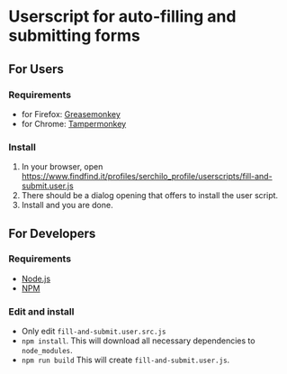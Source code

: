 # Userscript for auto-filling and submitting forms

## For Users

### Requirements

- for Firefox: [Greasemonkey](https://addons.mozilla.org/firefox/addon/greasemonkey/) 
- for Chrome: [Tampermonkey](https://chrome.google.com/webstore/detail/tampermonkey/dhdgffkkebhmkfjojejmpbldmpobfkfo)

### Install

1. In your browser, open https://www.findfind.it/profiles/serchilo_profile/userscripts/fill-and-submit.user.js
2. There should be a dialog opening that offers to install the user script. 
3. Install and you are done.

## For Developers

### Requirements

- [Node.js](https://nodejs.org/)
- [NPM](https://www.npmjs.com)

### Edit and install

- Only edit `fill-and-submit.user.src.js`
- `npm install`. This will download all necessary dependencies to `node_modules`.
- `npm run build` This will create `fill-and-submit.user.js`.

